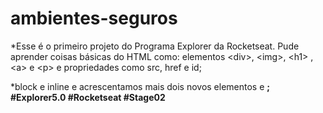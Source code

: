 # ambientes-seguros
*Esse é o primeiro projeto do Programa Explorer da Rocketseat. Pude aprender coisas básicas do HTML como:
elementos &lt;div>, &lt;img>, &lt;h1> , &lt;a> e &lt;p> e propriedades como src, href e id;

*block e inline e acrescentamos mais dois novos elementos <span> e <strong>;
#Explorer5.0 #Rocketseat #Stage02
